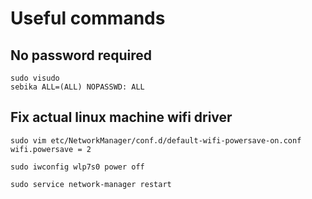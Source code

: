 # Useful commands

## No password required
```
sudo visudo
sebika ALL=(ALL) NOPASSWD: ALL
```

## Fix actual linux machine wifi driver
```
sudo vim etc/NetworkManager/conf.d/default-wifi-powersave-on.conf
wifi.powersave = 2

sudo iwconfig wlp7s0 power off

sudo service network-manager restart
```
